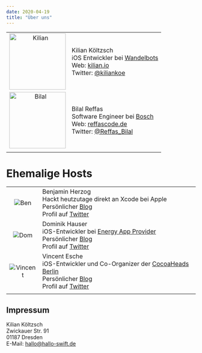 ```yaml
---
date: 2020-04-19
title: "Über uns"
---
```


|||
|:---:|:---|
|<img src="/images/kilian.jpg" alt="Kilian" width="150px">|Kilian Költzsch<br>iOS Entwickler bei [Wandelbots](https://wandelbots.com)<br>Web: [kilian.io](https://kilian.io)<br>Twitter: [@kiliankoe](https://twitter.com/kiliankoe)|
|<img src="/images/bilal.jpg" alt="Bilal" width="150px">|Bilal Reffas<br>Software Engineer bei [Bosch](https://www.bosch-ebike.com/)<br>Web: [reffascode.de](https:/reffascode.de)<br>Twitter: [@Reffas_Bilal](https://twitter.com/Reffas_Bilal)|
|||

# Ehemalige Hosts

|||
|:---:|:---|
|![Ben](/images/ben.jpg)|Benjamin Herzog<br>Hackt heutzutage direkt an Xcode bei Apple<br>Persönlicher [Blog](https://blog.benchr.de)<br>Profil auf [Twitter](https://twitter.com/benchr)|
|![Dom](/images/dom.jpg)|Dominik Hauser<br>iOS-Entwickler bei [Energy App Provider](http://www.energy-app-provider.com/)<br>Persönlicher [Blog](http://swiftandpainless.com/)<br>Profil auf [Twitter](https://twitter.com/swiftpainless)|
|![Vincent](/images/vincent.jpg)|Vincent Esche<br>iOS-Entwickler und Co-Organizer der [CocoaHeads Berlin](https://www.meetup.com/Cocoaheads-Berlin/)<br>Persönlicher [Blog](https://blog.definiteloops.com)<br>Profil auf [Twitter](https://twitter.com/regexident)|
|||

## Impressum

Kilian Költzsch\
Zwickauer Str. 91\
01187 Dresden\
E-Mail: hallo@hallo-swift.de
